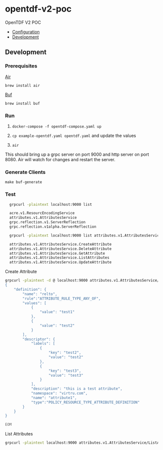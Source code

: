 # opentdf-v2-poc
OpenTDF V2 POC

- [Configuration](./docs/configuration.md)
- [Development](#development)

## Development

### Prerequisites

[Air](https://github.com/cosmtrek/air)

`brew install air`

[Buf](https://buf.build/docs/ecosystem/cli-overview)

`brew install buf`

### Run

1. `docker-compose -f opentdf-compose.yaml up`

2. `cp example-opentdf.yaml opentdf.yaml` and update the values

3. `air`

This should bring up a grpc server on port 9000 and http server on port 8080. Air will watch for changes and restart the server.

### Generate Clients

`make buf-generate`

### Test

```bash
  grpcurl -plaintext localhost:9000 list

  acre.v1.ResourcEncodingService
  attributes.v1.AttributesService
  grpc.reflection.v1.ServerReflection
  grpc.reflection.v1alpha.ServerReflection

  grpcurl -plaintext localhost:9000 list attributes.v1.AttributesService

  attributes.v1.AttributesService.CreateAttribute
  attributes.v1.AttributesService.DeleteAttribute
  attributes.v1.AttributesService.GetAttribute
  attributes.v1.AttributesService.ListAttributes
  attributes.v1.AttributesService.UpdateAttribute

```

Create Attribute

```bash
grpcurl -plaintext -d @ localhost:9000 attributes.v1.AttributesService/CreateAttribute <<EOM  
{
    "definition": {
        "name": "relto",
        "rule":"ATTRIBUTE_RULE_TYPE_ANY_OF",
        "values": [
            {
                "value": "test1"
            },
            {
                "value": "test2"
            }
        ],
        "descriptor": {
            "labels": [
                {
                    "key": "test2",
                    "value": "test2"
                },
                {
                    "key": "test3",
                    "value": "test3"
                }
            ],
            "description": "this is a test attribute",
            "namespace": "virtru.com",
            "name": "attribute1",
            "type":"POLICY_RESOURCE_TYPE_ATTRIBUTE_DEFINITION"
        }
    }
}

EOM
```

List Attributes

```bash
grpcurl -plaintext localhost:9000 attributes.v1.AttributesService/ListAttributes
```

